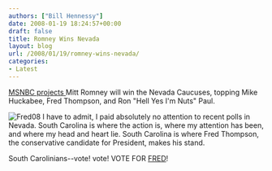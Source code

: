 ```yaml
---
authors: ["Bill Hennessy"]
date: 2008-01-19 18:24:57+00:00
draft: false
title: Romney Wins Nevada
layout: blog
url: /2008/01/19/romney-wins-nevada/
categories:
- Latest
---
```


[MSNBC projects ](https://www.msnbc.msn.com/id/21229219/)Mitt Romney will win the Nevada Caucuses, topping Mike Huckabee, Fred Thompson, and Ron "Hell Yes I'm Nuts" Paul.

![Fred08](https://socialnet.Fred08.com/fdtfetured.jpg)
I have to admit, I paid absolutely no attention to recent polls in Nevada. South Carolina is where the action is, where my attention has been, and where my head and heart lie. South Carolina is where Fred Thompson, the conservative candidate for President, makes his stand.

South Carolinians--vote! vote! VOTE FOR [FRED](https://www.fred08.com)!
